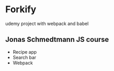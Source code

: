 # Forkify
udemy project with webpack and babel

## Jonas Schmedtmann  JS course
- Recipe app
- Search bar
- Webpack

